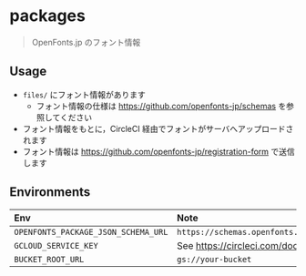 # packages

> OpenFonts.jp のフォント情報

## Usage

- `files/` にフォント情報があります
  - フォント情報の仕様は https://github.com/openfonts-jp/schemas を参照してください
- フォント情報をもとに，CircleCI 経由でフォントがサーバへアップロードされます
- フォント情報は https://github.com/openfonts-jp/registration-form で送信します

## Environments

|Env|Note|
|:--|:--|
|`OPENFONTS_PACKAGE_JSON_SCHEMA_URL`|`https://schemas.openfonts.jp/package/v02/schema.json`|
|`GCLOUD_SERVICE_KEY`|See https://circleci.com/docs/2.0/google-auth/|
|`BUCKET_ROOT_URL`|`gs://your-bucket`|
